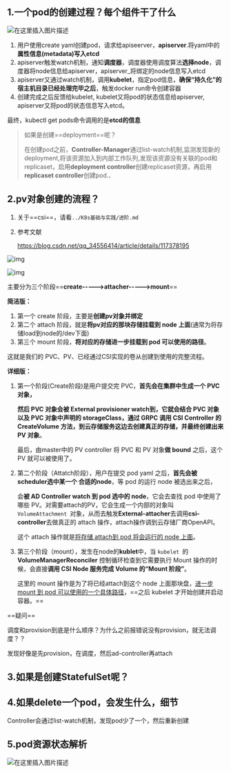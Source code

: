 ## 1.一个pod的创建过程？每个组件干了什么

![在这里插入图片描述](https://img-blog.csdnimg.cn/20200523150007760.png?x-oss-process=image/watermark,type_ZmFuZ3poZW5naGVpdGk,shadow_10,text_aHR0cHM6Ly9ibG9nLmNzZG4ubmV0L3dlaXhpbl80Mjk1MzAwNg==,size_16,color_FFFFFF,t_70)

1. 用户使用create yaml创建pod，请求给apiseerver，**apiserver**.将yaml中的**属性信息(metadata)写入etcd**
2. apiserver触发watch机制，通知**调度器**，调度器使用调度算法**选择node**，调度器将node信息给apiserver，apiserver_将绑定的node信息写入etcd
3. apiserver又通过watch机制，调用**kubelet**，指定pod信息，**确保“持久化”的宿主机目录已经处理完毕之后**，触发docker run命令创建容器
4. 创建完成之后反馈给kubelet, kubelet又将pod的状态信息给apiserver, apiserver又将pod的状态信息写入etcd。

最终，kubectl get pods命令调用的是**etcd的信息**

> 如果是创建==deployment==呢？
>
> 在创建pod之前，**Controller-Manager**通过list-watch机制,监测发现新的deployment,将该资源加入到内部工作队列,发现该资源没有关联的pod和replicaset，启用**deployment controller**创建replicaset资源，再启用**replicaset controller**创建pod.、





## 2.pv对象创建的流程？

1. 关于==csi==，请看`../K8s基础与实践/进阶.md`

2. 参考文献

   https://blog.csdn.net/qq_34556414/article/details/117378195



![img](https://qqadapt.qpic.cn/txdocpic/0/5a8e031029af81f7f7a54698e77696c2/0?w=1880&h=941)



![img](https://img-blog.csdnimg.cn/20210529085233552.png?x-oss-process=image/watermark,type_ZmFuZ3poZW5naGVpdGk,shadow_10,text_aHR0cHM6Ly9ibG9nLmNzZG4ubmV0L3FxXzM0NTU2NDE0,size_16,color_FFFFFF,t_70)



主要分为三个阶段==**create----->attacher----->mount**==

**简洁版：**

1. 第一个 create 阶段，主要是**创建pv对象并绑定**
2. 第二个 attach 阶段，就是**将pv对应的那块存储挂载到 node 上面**(通常为将存储load到node的/dev下面)
3. 第三个 mount 阶段，**将对应的存储进一步挂载到 pod 可以使用的路径**。

这就是我们的 PVC、PV、已经通过CSI实现的卷从创建到使用的完整流程。



**详细版：**

1. 第一个阶段(Create阶段)是用户提交完 PVC，**首先会在集群中生成一个 PVC 对象，**

   **然后 PVC 对象会被 External provisioner  watch到，**它就会结合 PVC 对象以及 PVC 对象中声明的 storageClass，通过 GRPC **调用 CSI Controller 的 CreateVolume 方法**，到**云存储服务这边去创建真正的存储，并最终创建出来 PV 对象**。

   最后，由master中的 PV controller 将 PVC 和 PV 对象**做 bound** 之后，这个 PV 就可以被使用了。

   

2. 第二个阶段（Attatch阶段），用户在提交 pod yaml 之后，**首先会被scheduler选中某一个 合适的node**，等 pod 的运行 node 被选出来之后，

   会**被 AD Controller watch 到 pod 选中的 node**，它会去查找 pod 中使用了哪些 PV。对需要attach的PV，它会生成一个内部的对象叫 `VolumeAttachment `对象，从而去触发**External-attacher**去调用**csi-controller**去做真正的 attach 操作，attach操作调到云存储厂商OpenAPI。

   这个 attach 操作就是<u>将存储 attach到 pod 将会运行的 node 上面</u>。



3. 第三个阶段（mount），发生在node的**kublet**中，当 `kubelet `的 **VolumeManagerReconciler** 控制循环检查到它需要执行 Mount 操作的时候，会直接**调用 CSI Node 服务完成 Volume 的“Mount 阶段”**。

   这里的 mount 操作是为了将已经attach到这个 node 上面那块盘，<u>进一步 mount 到 pod 可以使用的一个具体路径</u>，==之后 kubelet 才开始创建并启动容器。==





==疑问==

调度和provision到底是什么顺序？为什么之前报错说没有provision，就无法调度？？

发现好像是先provision，在调度，然后ad-controller再attach





## 3.如果是创建StatefulSet呢？











## 4.如果delete一个pod，会发生什么，细节

Controller会通过list-watch机制，发现pod少了一个，然后重新创建





## 5.pod资源状态解析

![在这里插入图片描述](https://img-blog.csdnimg.cn/20200523161404219.png?x-oss-process=image/watermark,type_ZmFuZ3poZW5naGVpdGk,shadow_10,text_aHR0cHM6Ly9ibG9nLmNzZG4ubmV0L3dlaXhpbl80Mjk1MzAwNg==,size_16,color_FFFFFF,t_70)

